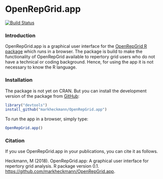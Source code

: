 # OpenRepGrid.app

[![Build Status](https://travis-ci.org/markheckmann/OpenRepGrid.app.svg?branch=master)](https://travis-ci.org/markheckmann/OpenRepGrid.app)


### Introduction

OpenRepGrid.app is a graphical user interface for the [OpenRepGrid R package](http://docu.openrepgrid.org/) which runs in a browser. The package is build to make the functionality of OpenRepGrid available to repertory grid users who do not have a technical or coding background.
Hence, for using the app it is not necessary to know the R language. 


### Installation 

The package is not yet on CRAN. But you can install the development version of the package from [GitHub](https://github.com/markheckmann/OpenRepGrid.app):

```r
library("devtools")
install_github("markheckmann/OpenRepGrid.app")
```

To run the app in a browser, simply type:

```r
OpenRepGrid.app()
```


### Citation

If you use OpenRepGrid.app in your publications, you can cite it as follows. 
 
Heckmann, M (2018). OpenRepGrid.app: A graphical user interface for repertory grid analysis. R package version 0.1. https://github.com/markheckmann/OpenRepGrid.app.


